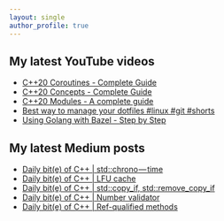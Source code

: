 ```yaml
---
layout: single
author_profile: true
---
```


## My latest YouTube videos

<ul>
<!--START_SECTION:youtube-->
<li><a href="https://www.youtube.com/watch?v=w-dmOHhBX9o">C++20 Coroutines - Complete Guide</a></li>
<li><a href="https://www.youtube.com/watch?v=1So7onMFxJM">C++20 Concepts  - Complete Guide</a></li>
<li><a href="https://www.youtube.com/watch?v=WRCwciJ5MTE">C++20 Modules - A complete guide</a></li>
<li><a href="https://www.youtube.com/watch?v=LHrB4TcU1JM">Best way to manage your dotfiles #linux #git #shorts</a></li>
<li><a href="https://www.youtube.com/watch?v=mXLrk0ipwz4">Using Golang with Bazel - Step by Step</a></li>
<!--END_SECTION:youtube-->
</ul>

## My latest Medium posts

<ul>
<!--START_SECTION:medium-->
<li><a href="https://medium.com/@simontoth/daily-bit-e-of-c-std-chrono-time-fc01bd3e5c38?source=rss-1e1de1006a93------2">Daily bit(e) of C++ | std::chrono — time</a></li>
<li><a href="https://medium.com/@simontoth/daily-bit-e-of-c-lfu-cache-84d0e2bdae7c?source=rss-1e1de1006a93------2">Daily bit(e) of C++ | LFU cache</a></li>
<li><a href="https://medium.com/@simontoth/daily-bit-e-of-c-std-copy-if-std-remove-copy-if-33cc6def55a5?source=rss-1e1de1006a93------2">Daily bit(e) of C++ | std::copy_if, std::remove_copy_if</a></li>
<li><a href="https://medium.com/@simontoth/daily-bit-e-of-c-number-validator-77638c667347?source=rss-1e1de1006a93------2">Daily bit(e) of C++ | Number validator</a></li>
<li><a href="https://medium.com/@simontoth/daily-bit-e-of-c-ref-qualified-methods-bc2c3cdbe52?source=rss-1e1de1006a93------2">Daily bit(e) of C++ | Ref-qualified methods</a></li>
<!--END_SECTION:medium-->
</ul>